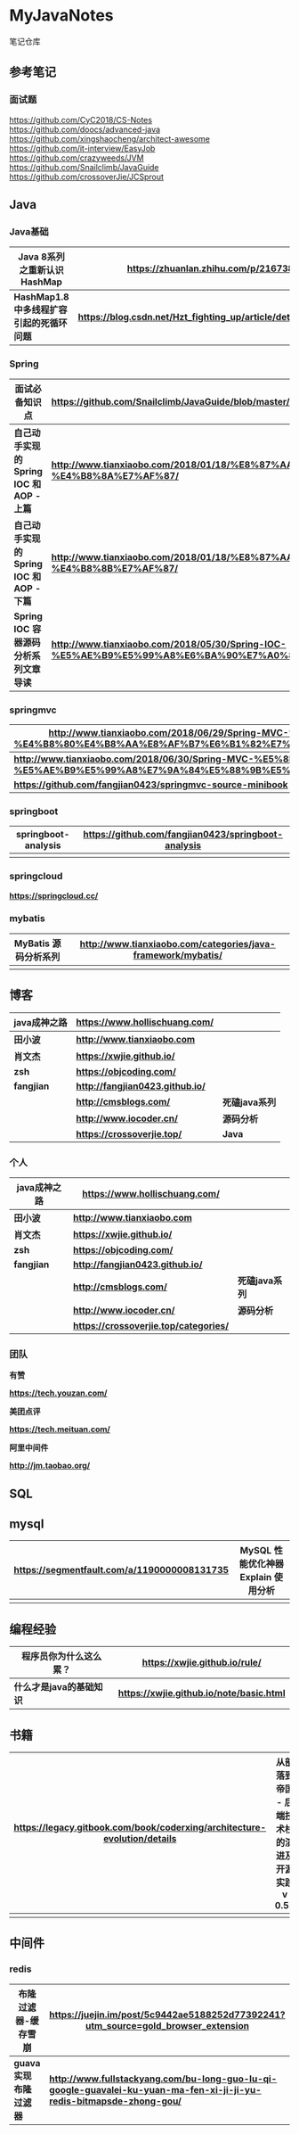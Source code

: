 # MyJavaNotes
笔记仓库

## 参考笔记

### 面试题


<https://github.com/CyC2018/CS-Notes>
<https://github.com/doocs/advanced-java>
<https://github.com/xingshaocheng/architect-awesome>
<https://github.com/it-interview/EasyJob>
https://github.com/crazyweeds/JVM 
<https://github.com/Snailclimb/JavaGuide>
<https://github.com/crossoverJie/JCSprout>



## **Java**

### **Java基础**

| **Java   8系列之重新认识HashMap**          | **<https://zhuanlan.zhihu.com/p/21673805>**                  |
| ------------------------------------------ | ------------------------------------------------------------ |
| **HashMap1.8中多线程扩容引起的死循环问题** | **<https://blog.csdn.net/Hzt_fighting_up/article/details/78737468>** |



### **Spring**

| **面试必备知识点**                          | **<https://github.com/Snailclimb/JavaGuide/blob/master/%E4%B8%BB%E6%B5%81%E6%A1%86%E6%9E%B6/Spring%E5%AD%A6%E4%B9%A0%E4%B8%8E%E9%9D%A2%E8%AF%95.md>** |
| ------------------------------------------- | ------------------------------------------------------------ |
| **自己动手实现的 Spring IOC 和 AOP - 上篇** | **<http://www.tianxiaobo.com/2018/01/18/%E8%87%AA%E5%B7%B1%E5%8A%A8%E6%89%8B%E5%AE%9E%E7%8E%B0%E7%9A%84-Spring-IOC-%E5%92%8C-AOP-%E4%B8%8A%E7%AF%87/>** |
| **自己动手实现的 Spring IOC 和 AOP - 下篇** | **<http://www.tianxiaobo.com/2018/01/18/%E8%87%AA%E5%B7%B1%E5%8A%A8%E6%89%8B%E5%AE%9E%E7%8E%B0%E7%9A%84-Spring-IOC-%E5%92%8C-AOP-%E4%B8%8B%E7%AF%87/>** |
| **Spring IOC 容器源码分析系列文章导读**     | **<http://www.tianxiaobo.com/2018/05/30/Spring-IOC-%E5%AE%B9%E5%99%A8%E6%BA%90%E7%A0%81%E5%88%86%E6%9E%90%E7%B3%BB%E5%88%97%E6%96%87%E7%AB%A0%E5%AF%BC%E8%AF%BB/>** |



### **springmvc**

| **http://www.tianxiaobo.com/2018/06/29/Spring-MVC-%E5%8E%9F%E7%90%86%E6%8E%A2%E7%A7%98-%E4%B8%80%E4%B8%AA%E8%AF%B7%E6%B1%82%E7%9A%84%E6%97%85%E8%A1%8C%E8%BF%87%E7%A8%8B/** |
| ------------------------------------------------------------ |
| **http://www.tianxiaobo.com/2018/06/30/Spring-MVC-%E5%8E%9F%E7%90%86%E6%8E%A2%E7%A7%98-%E5%AE%B9%E5%99%A8%E7%9A%84%E5%88%9B%E5%BB%BA%E8%BF%87%E7%A8%8B/** |
| **<https://github.com/fangjian0423/springmvc-source-minibook>** |



### **springboot**

| **springboot-analysis** | **https://github.com/fangjian0423/springboot-analysis** |
| ----------------------- | ------------------------------------------------------- |
|                         |                                                         |



### **springcloud**

**https://springcloud.cc/**



### **mybatis**

| **MyBatis 源码分析系列** | **http://www.tianxiaobo.com/categories/java-framework/mybatis/** |
| ------------------------ | ------------------------------------------------------------ |
|                          |                                                              |



## **博客**


| **java成神之路** | **https://www.hollischuang.com/**    |                  |
| ---------------- | ------------------------------------ | ---------------- |
| **田小波**       | **http://www.tianxiaobo.com**        |                  |
| **肖文杰**       | **https://xwjie.github.io/**         |                  |
| **zsh**          | **https://objcoding.com/**           |                  |
| **fangjian**     | **<http://fangjian0423.github.io/>** |                  |
|                  | **<http://cmsblogs.com/>**           | **死磕java系列** |
|                  | **<http://www.iocoder.cn/>**         | **源码分析**     |
|                  | **https://crossoverjie.top/**        | **Java**         |

### **个人**

| **java成神之路** | **https://www.hollischuang.com/**        |                  |
| ---------------- | ---------------------------------------- | ---------------- |
| **田小波**       | **http://www.tianxiaobo.com**            |                  |
| **肖文杰**       | **https://xwjie.github.io/**             |                  |
| **zsh**          | **https://objcoding.com/**               |                  |
| **fangjian**     | **<http://fangjian0423.github.io/>**     |                  |
|                  | **<http://cmsblogs.com/>**               | **死磕java系列** |
|                  | **<http://www.iocoder.cn/>**             | **源码分析**     |
|                  | **https://crossoverjie.top/categories/** |                  |

### **团队**

**有赞**

**https://tech.youzan.com/**

**美团点评**

**https://tech.meituan.com/**

**阿里中间件**

**http://jm.taobao.org/**



## **SQL**

## **mysql**

| **<https://segmentfault.com/a/1190000008131735>** | **MySQL 性能优化神器 Explain 使用分析** |
| ------------------------------------------------- | --------------------------------------- |
|                                                   |                                         |



## **编程经验**

| **程序员你为什么这么累？** | **https://xwjie.github.io/rule/**           |
| -------------------------- | ------------------------------------------- |
| **什么才是java的基础知识** | **https://xwjie.github.io/note/basic.html** |



## **书籍**

| **<https://legacy.gitbook.com/book/coderxing/architecture-evolution/details>** | **从部落到帝国 - 后端技术栈的演进及开源实践 v 0.51** |
| ------------------------------------------------------------ | ---------------------------------------------------- |
|                                                              |                                                      |



## **中间件**

### **redis**

| **布隆过滤器-缓存雪崩** | **https://juejin.im/post/5c9442ae5188252d77392241?utm_source=gold_browser_extension** |
| ----------------------- | ------------------------------------------------------------ |
| **guava实现布隆过滤器** | **http://www.fullstackyang.com/bu-long-guo-lu-qi-google-guavalei-ku-yuan-ma-fen-xi-ji-ji-yu-redis-bitmapsde-zhong-gou/** |



